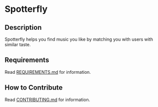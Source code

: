 # Spotterfly

## Description
Spotterfly helps you find music you like by matching you with users with similar taste.

## Requirements
Read [REQUIREMENTS.md](https://github.com/nyu-software-engineering/fall-2019-spotterfly/blob/yena/REQUIREMENTS.md) for information.

## How to Contribute
Read [CONTRIBUTING.md](https://github.com/nyu-software-engineering/fall-2019-spotterfly/blob/master/CONTRIBUTING.md) for information.
